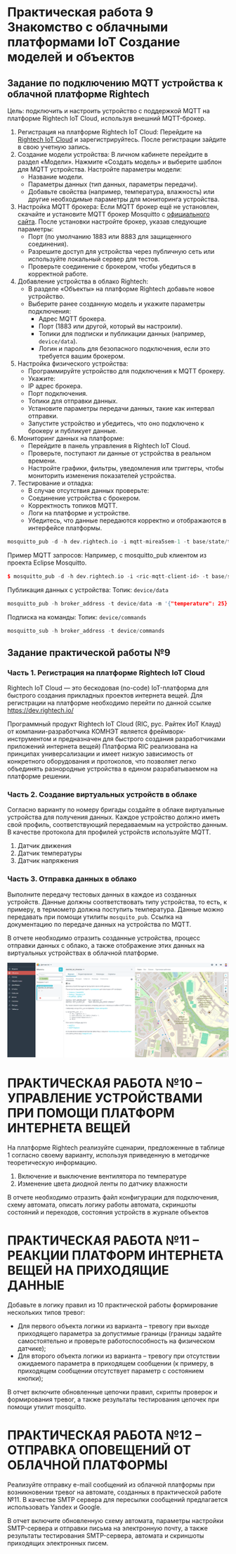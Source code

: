 
# Практическая работа 9 Знакомство с облачными платформами IoT Создание моделей и объектов
## Задание по подключению MQTT устройства к облачной платформе Rightech
Цель: подключить и настроить устройство с поддержкой MQTT на платформе Rightech IoT Cloud, используя внешний MQTT-брокер.

1. Регистрация на платформе Rightech IoT Cloud: Перейдите на [Rightech IoT Cloud](https://rightech.io) и зарегистрируйтесь. После регистрации зайдите в свою учетную запись.
2. Создание модели устройства: В личном кабинете перейдите в раздел «Модели». Нажмите «Создать модель» и выберите шаблон для MQTT устройства. Настройте параметры модели:
	- Название модели.
	- Параметры данных (тип данных, параметры передачи).
	- Добавьте свойства (например, температура, влажность) или другие необходимые параметры для мониторинга устройства.
3. Настройка MQTT брокера: Если MQTT брокер ещё не установлен, скачайте и установите MQTT брокер Mosquitto с [официального сайта](https://mosquitto.org/download/). После установки настройте брокер, указав следующие параметры:
	- Порт (по умолчанию 1883 или 8883 для защищенного соединения).
	- Разрешите доступ для устройства через публичную сеть или используйте локальный сервер для тестов.
	- Проверьте соединение с брокером, чтобы убедиться в корректной работе.
4. Добавление устройства в облако Rightech:
   - В разделе «Объекты» на платформе Rightech добавьте новое устройство.
   - Выберите ранее созданную модель и укажите параметры подключения:
     - Адрес MQTT брокера.
     - Порт (1883 или другой, который вы настроили).
     - Топики для подписки и публикации данных (например, `device/data`).
     - Логин и пароль для безопасного подключения, если это требуется вашим брокером.
5. Настройка физического устройства:
	- Программируйте устройство для подключения к MQTT брокеру.
	- Укажите:
	- IP адрес брокера.
	- Порт подключения.
	- Топики для отправки данных.
	- Установите параметры передачи данных, такие как интервал отправки.
	- Запустите устройство и убедитесь, что оно подключено к брокеру и публикует данные.
6. Мониторинг данных на платформе:
	- Перейдите в панель управления в Rightech IoT Cloud.
	- Проверьте, поступают ли данные от устройства в реальном времени.
	- Настройте графики, фильтры, уведомления или триггеры, чтобы мониторить изменения показателей устройства.
7. Тестирование и отладка:
	- В случае отсутствия данных проверьте:
	- Соединение устройства с брокером.
	- Корректность топиков MQTT.
	- Логи на платформе и устройстве.
	- Убедитесь, что данные передаются корректно и отображаются в интерфейсе платформы.

```c++
mosquitto_pub -d -h dev.rightech.io -i mqtt-mirea5sem-1 -t base/state/temperature -m 32 -u user -P 123123 -p 8883
```

Пример MQTT запросов: Например, с mosquitto_pub клиентом из проекта Eclipse Mosquitto.
```c++
$ mosquitto_pub -d -h dev.rightech.io -i <ric-mqtt-client-id> -t base/state/temperature -m 23
```

Публикация данных с устройства: Топик: `device/data`
```c++
mosquitto_pub -h broker_address -t device/data -m '{"temperature": 25}'
```

Подписка на команды: Топик: `device/commands`
```c++
mosquitto_sub -h broker_address -t device/commands
```
## Задание практической работы №9
### Часть 1. Регистрация на платформе Rightech IoT Cloud 
Rightech IoT Cloud — это бескодовая (no-code) IoT-платформа для быстрого создания прикладных проектов интернета вещей. Для регистрации на платформе необходимо перейти по данной ссылке https://dev.rightech.io/

Программный продукт Rightech IoT Cloud (RIC, рус. Райтек ИоТ Клауд) от компании-разработчика КОМНЭТ является фреймворк-инструментом и предназначен для быстрого создания разработчиками приложений интернета вещей) Платформа RIC реализована на принципах универсализации и имеет низкую зависимость от конкретного оборудования и протоколов, что позволяет легко объединять разнородные устройства в едином разрабатываемом на платформе решении.

### Часть 2. Создание виртуальных устройств в облаке
Согласно варианту по номеру бригады создайте в облаке виртуальные устройства для получения данных. Каждое устройство должно иметь свой профиль, соответствующий передаваемым на устройство данным. В качестве протокола для профилей устройств используйте MQTT. 

1.	Датчик движения
2.	Датчик температуры
3.	Датчик напряжения

### Часть 3. Отправка данных в облако
Выполните передачу тестовых данных в каждое из созданных устройств. Данные должны соответствовать типу устройства, то есть, к примеру, в термометр должна поступить температура. Данные можно передавать при помощи утилиты `mosquito_pub`. Ссылка на документацию по передаче данных на устройства по MQTT.

В отчете необходимо отразить созданные устройства, процесс отправки данных с облако, а также отображение этих данных на виртуальных устройствах в облачной платформе.

![500](/images/Pasted%20image%2020241201222220.png)

# ПРАКТИЧЕСКАЯ РАБОТА №10 – УПРАВЛЕНИЕ УСТРОЙСТВАМИ ПРИ ПОМОЩИ ПЛАТФОРМ ИНТЕРНЕТА ВЕЩЕЙ
На платформе Rightech реализуйте сценарии, предложенные в таблице 1 согласно своему варианту, используя приведенную в методичке теоретическую информацию.

1. Включение и выключение вентилятора по температуре
2. Изменение цвета диодной ленты по датчику влажности

В отчете необходимо отразить файл конфигурации для подключения, схему автомата, описать логику работы автомата, скриншоты состояний и переходов, состояния устройств в журнале объектов

# ПРАКТИЧЕСКАЯ РАБОТА №11 – РЕАКЦИИ ПЛАТФОРМ ИНТЕРНЕТА ВЕЩЕЙ НА ПРИХОДЯЩИЕ ДАННЫЕ
Добавьте в логику правил из 10 практической работы формирование нескольких типов тревог: 
- Для первого объекта логики из варианта – тревогу при выходе приходящего параметра за допустимые границы (границы задайте самостоятельно и проверьте работоспособность на физическом датчике); 
- Для второго объекта логики из варианта – тревогу при отсутствии ожидаемого параметра в приходящем сообщении (к примеру, в приходящем сообщении отсутствует параметр с состоянием кнопки);

В отчет включите обновленные цепочки правил, скрипты проверок и формирования тревог, а также результаты тестирования цепочек при помощи утилит mosquitto.

# ПРАКТИЧЕСКАЯ РАБОТА №12 – ОТПРАВКА ОПОВЕЩЕНИЙ ОТ ОБЛАЧНОЙ ПЛАТФОРМЫ
Реализуйте отправку e-mail сообщений из облачной платформы при возникновении тревог на автомате, созданных в практической работе №11. В качестве SMTP сервера для пересылки сообщений предлагается использовать Yandex и Google.

В отчет включите обновленную схему автомата, параметры настройки SMTP-сервера и отправки письма на электронную почту, а также результаты тестирования SMTP-сервера, автомата и скриншоты приходящих электронных писем.
